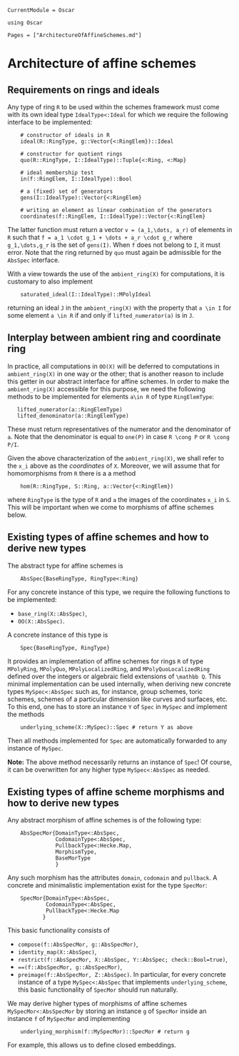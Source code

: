 ```@meta
CurrentModule = Oscar
```

```@setup oscar
using Oscar
```

```@contents
Pages = ["ArchitectureOfAffineSchemes.md"]
```


# Architecture of affine schemes

## Requirements on rings and ideals

Any type of ring ``R`` to be used within the schemes framework
must come with its own ideal type `IdealType<:Ideal` for which
we require the following interface to be implemented:
```
    # constructor of ideals in R
    ideal(R::RingType, g::Vector{<:RingElem})::Ideal

    # constructor for quotient rings
    quo(R::RingType, I::IdealType)::Tuple{<:Ring, <:Map}

    # ideal membership test
    in(f::RingElem, I::IdealType)::Bool

    # a (fixed) set of generators
    gens(I::IdealType)::Vector{<:RingElem}

    # writing an element as linear combination of the generators
    coordinates(f::RingElem, I::IdealType)::Vector{<:RingElem}
```
The latter function must return a vector ``v = (a_1,\dots, a_r)``
of elements in ``R`` such that ``f = a_1 \cdot g_1 + \dots + a_r \cdot g_r``
where ``g_1,\dots,g_r`` is the set of `gens(I)`. When ``f`` does
not belong to ``I``, it must error. Note that the ring returned by
`quo` must again be admissible for the `AbsSpec` interface.

With a view towards the use of the `ambient_ring(X)` for computations,
it is customary to also implement
```
    saturated_ideal(I::IdealType)::MPolyIdeal
```
returning an ideal ``J`` in the `ambient_ring(X)` with the property
that ``a \in I`` for some element ``a \in R`` if and only if
`lifted_numerator(a)` is in ``J``.


## Interplay between ambient ring and coordinate ring

In practice, all computations in `OO(X)` will be deferred to computations in
`ambient_ring(X)` in one way or the other; that is another
reason to include this getter in our abstract interface for
affine schemes. In order to make the `ambient_ring(X)` accessible
for this purpose, we need the following methods to be implemented
for elements ``a\in R`` of type `RingElemType`:
```
   lifted_numerator(a::RingElemType)
   lifted_denominator(a::RingElemType)
```
These must return representatives of the numerator and the denominator
of ``a``. Note that the denominator is equal to `one(P)` in case
``R \cong P`` or ``R \cong P/I``.

Given the above characterization of the `ambient_ring(X)`,
we shall refer to the ``x_i`` above as the *coordinates* of ``X``.
Moreover, we will assume that for homomorphisms from ``R``
there is a a method
```
    hom(R::RingType, S::Ring, a::Vector{<:RingElem})
```
where `RingType` is the type of ``R`` and `a` the images
of the coordinates ``x_i`` in ``S``. This will be important
when we come to morphisms of affine schemes below.


## Existing types of affine schemes and how to derive new types

The abstract type for affine schemes is
```@docs
    AbsSpec{BaseRingType, RingType<:Ring}
```
For any concrete instance of this type, we require the following
functions to be implemented:
- `base_ring(X::AbsSpec)`,
- `OO(X::AbsSpec)`.

A concrete instance of this type is
```@docs
    Spec{BaseRingType, RingType}
```
It provides an implementation of affine schemes for rings ``R`` of type
`MPolyRing`, `MPolyQuo`, `MPolyLocalizedRing`, and `MPolyQuoLocalizedRing`
defined over the integers or algebraic field extensions of ``\mathbb Q``.
This minimal implementation can be used internally, when deriving new
concrete types `MySpec<:AbsSpec` such as, for instance,
group schemes, toric schemes, schemes of a particular dimension
like curves and surfaces, etc. To this end, one has to store
an instance `Y` of `Spec` in `MySpec` and implement the methods
```
    underlying_scheme(X::MySpec)::Spec # return Y as above
```
Then all methods implemented for `Spec` are automatically
forwarded to any instance of `MySpec`.

**Note:** The above method necessarily returns an instance of `Spec`!
Of course, it can be overwritten for any higher type `MySpec<:AbsSpec` as needed.


## Existing types of affine scheme morphisms and how to derive new types

Any abstract morphism of affine schemes is of the following type:
```@docs
    AbsSpecMor{DomainType<:AbsSpec,
               CodomainType<:AbsSpec,
               PullbackType<:Hecke.Map,
               MorphismType,
               BaseMorType
               }
```
Any such morphism has the attributes `domain`, `codomain` and `pullback`.
A concrete and minimalistic implementation exist for the type `SpecMor`:
```@docs
    SpecMor{DomainType<:AbsSpec,
            CodomainType<:AbsSpec,
            PullbackType<:Hecke.Map
           }
```
This basic functionality consists of
- `compose(f::AbsSpecMor, g::AbsSpecMor)`,
- `identity_map(X::AbsSpec)`,
- `restrict(f::AbsSpecMor, X::AbsSpec, Y::AbsSpec; check::Bool=true)`,
- `==(f::AbsSpecMor, g::AbsSpecMor)`,
- `preimage(f::AbsSpecMor, Z::AbsSpec)`.
In particular, for every concrete instance of a type `MySpec<:AbsSpec` that
implements `underlying_scheme`, this basic functionality of `SpecMor`
should run naturally.

We may derive higher types of morphisms of affine schemes `MySpecMor<:AbsSpecMor`
by storing an instance `g` of `SpecMor` inside an instance `f` of
`MySpecMor` and implementing
```
    underlying_morphism(f::MySpecMor)::SpecMor # return g
```
For example, this allows us to define closed embeddings.
